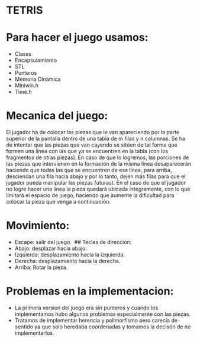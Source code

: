 
# TETRIS
# Para hacer el juego usamos:
- Clases
- Encapsulamiento
- STL
- Punteros
- Memoria Dinamica
- Miniwin.h
- Time.h

# Mecanica del juego:
El jugador ha de colocar las piezas que le van apareciendo por la parte superior de la pantalla dentro de una tabla de m filas y n columnas. Se ha de intentar que las piezas que van cayendo se sitúen de tal forma que formen una línea con las que ya se encuentren en la tabla (con los fragmentos de otras piezas). En caso de que lo logremos, las porciones de las piezas que intervienen en la formación de la misma línea desaparecerán haciendo que todas las que se encuentren de esa línea, para arriba, desciendan una fila hacia abajo y por lo tanto, dejen más filas para que el jugador pueda manipular las piezas futuras). En el caso de que el jugador no logre hacer una línea la pieza quedará ubicada íntegramente, con lo que limitará el espacio de juego, haciendo que aumente la dificultad para colocar la pieza que venga a continuación.

# Movimiento: 
- Escape: salir del juego.
 ## Teclas de direccion:
- Abajo: desplazar hacia abajo:
- Izquierda: desplazamiento hacia la izquierda.
- Derecha: desplazamiento hacia la derecha.
- Arriba: Rotar la pieza.
# Problemas en la implementacion:
- La primera version del juego era sin punteros y cuando los implementamos hubo algunos problemas especialmente con las piezas.
- Tratamos de implementar herencia y polimorfismo pero carecia de sentido ya que solo heredaba coordenadas y tomamos la decisón de no implementarlos.
 


